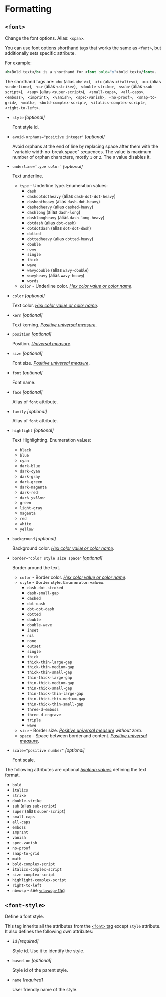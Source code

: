# Formatting

## `<font>`

Change the font options. Alias: `<span>`.

You can use font options shorthand tags that works the same as
`<font>`, but additionally sets specific attribute.

For example:
```xml
<b>Bold text</b> is a shorthand for <font bold="y">bold text</font>.
```

The shorthand tags are:
`<b>` (alias `<bold>`), &nbsp;
`<i>` (alias `<italics>`), &nbsp;
`<u>` (alias `<underline>`), &nbsp;
`<s>` (alias `<strike>`), &nbsp;
`<double-strike>`, &nbsp;
`<sub>` (alias `<sub-script>`), &nbsp;
`<sup>` (alias `<super-script>`), &nbsp;
`<small-caps>`, &nbsp;
`<all-caps>`, &nbsp;
`<emboss>`, &nbsp;
`<imprint>`, &nbsp;
`<vanish>`, &nbsp;
`<spec-vanish>`, &nbsp;
`<no-proof>`, &nbsp;
`<snap-to-grid>`, &nbsp;
`<math>`, &nbsp;
`<bold-complex-script>`, &nbsp;
`<italics-complex-script>`, &nbsp;
`<right-to-left>`.

<!-- >>> fontTag -->

* `style` *[optional]*
    
    Font style id.

* `avoid-orphans="positive integer"` *[optional]*
    
    Avoid orphans at the end of line by replacing space after them with the
    "variable width no-break space" sequences. The value is maximum number of orphan characters,
    mostly `1` or `2`. The `0` value disables it.

* `underline="type color"` *[optional]*
    
    Text underline.
    * `type` - Underline type. Enumeration values:
        * `dash`
        * `dashdotdotheavy` (alias `dash-dot-dot-heavy`)
        * `dashdotheavy` (alias `dash-dot-heavy`)
        * `dashedheavy` (alias `dashed-heavy`)
        * `dashlong` (alias `dash-long`)
        * `dashlongheavy` (alias `dash-long-heavy`)
        * `dotdash` (alias `dot-dash`)
        * `dotdotdash` (alias `dot-dot-dash`)
        * `dotted`
        * `dottedheavy` (alias `dotted-heavy`)
        * `double`
        * `none`
        * `single`
        * `thick`
        * `wave`
        * `wavydouble` (alias `wavy-double`)
        * `wavyheavy` (alias `wavy-heavy`)
        * `words`
    * `color` - Underline color. *[Hex color value or color name](attributes.md#color)*.

* `color` *[optional]*
    
    Text color. *[Hex color value or color name](attributes.md#color)*.

* `kern` *[optional]*
    
    Text kerning. *[Positive universal measure](attributes.md#positive-universal-measure)*.

* `position` *[optional]*
    
    Position. *[Universal measure](attributes.md#universal-measure)*.

* `size` *[optional]*
    
    Font size. *[Positive universal measure](attributes.md#positive-universal-measure)*.

* `font` *[optional]*
    
    Font name.

* `face` *[optional]*
    
    Alias of `font` attribute.

* `family` *[optional]*
    
    Alias of `font` attribute.

* `highlight` *[optional]*
    
    Text Highlighting. Enumeration values:
    * `black`
    * `blue`
    * `cyan`
    * `dark-blue`
    * `dark-cyan`
    * `dark-gray`
    * `dark-green`
    * `dark-magenta`
    * `dark-red`
    * `dark-yellow`
    * `green`
    * `light-gray`
    * `magenta`
    * `red`
    * `white`
    * `yellow`

* `background` *[optional]*
    
    Background color. *[Hex color value or color name](attributes.md#color)*.

* `border="color style size space"` *[optional]*
    
    Border around the text. 
    * `color` - Border color. *[Hex color value or color name](attributes.md#color)*.
    * `style` - Border style. Enumeration values:
        * `dash-dot-stroked`
        * `dash-small-gap`
        * `dashed`
        * `dot-dash`
        * `dot-dot-dash`
        * `dotted`
        * `double`
        * `double-wave`
        * `inset`
        * `nil`
        * `none`
        * `outset`
        * `single`
        * `thick`
        * `thick-thin-large-gap`
        * `thick-thin-medium-gap`
        * `thick-thin-small-gap`
        * `thin-thick-large-gap`
        * `thin-thick-medium-gap`
        * `thin-thick-small-gap`
        * `thin-thick-thin-large-gap`
        * `thin-thick-thin-medium-gap`
        * `thin-thick-thin-small-gap`
        * `three-d-emboss`
        * `three-d-engrave`
        * `triple`
        * `wave`
    * `size` - Border size. *[Positive universal measure](attributes.md#positive-universal-measure) without zero*.
    * `space` - Space between border and content. *[Positive universal measure](attributes.md#positive-universal-measure)*.

* `scale="positive number"` *[optional]*
    
    Font scale.

The following attributes are optional
*[boolean values](attributes.md#boolean-value)*
defining the text format.

* `bold`
* `italics`
* `strike`
* `double-strike`
* `sub` (alias `sub-script`)
* `super` (alias `super-script`)
* `small-caps`
* `all-caps`
* `emboss`
* `imprint`
* `vanish`
* `spec-vanish`
* `no-proof`
* `snap-to-grid`
* `math`
* `bold-complex-script`
* `italics-complex-script`
* `size-complex-script`
* `highlight-complex-script`
* `right-to-left`
* `nbvwsp` - see [`<nbvwsp>` tag](paragraph.md#nbvwsp)

<!-- <<< -->

## `<font-style>`

<!-- >>> fontStyleTag -->

Define a font style.

This tag inherits all the attributes from the [`<font>` tag](#font)
except `style` attribute.
It also defines the following own attributes:

* `id` *[required]*
    
    Style id. Use it to identify the style.

* `based-on` *[optional]*
    
    Style id of the parent style.

* `name` *[required]*
    
    User friendly name of the style.

<!-- <<< -->
